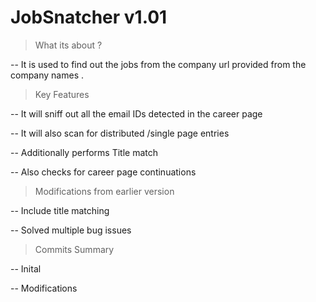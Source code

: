 # JobSnatcher v1.01
> What its about ?

 -- It is used to find out the jobs from the company url provided from the company names .
 
> Key Features 

 -- It will sniff out all the email IDs detected in the career page
 
 -- It will also scan for distributed /single page entries
 
 -- Additionally performs Title match 
 
 -- Also checks for career page continuations

> Modifications from earlier version

 -- Include title matching 
 
 -- Solved multiple bug issues 

> Commits Summary 

 -- Inital 
 
 -- Modifications
